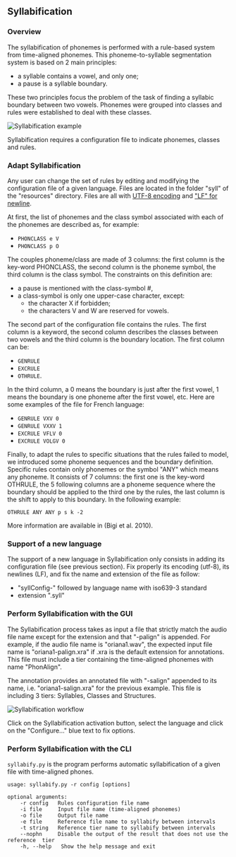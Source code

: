 ## Syllabification

### Overview

The syllabification of phonemes is performed with a rule-based system from
time-aligned phonemes. This phoneme-to-syllable segmentation system is based
on 2 main principles:

* a syllable contains a vowel, and only one;
* a pause is a syllable boundary.

These two principles focus the problem of the task of finding a syllabic
boundary between two vowels. Phonemes were grouped into classes and rules were
established to deal with these classes.

![Syllabification example](./etc/screenshots/syll-example.png)


Syllabification requires a configuration file to indicate phonemes, classes 
and rules.

### Adapt Syllabification

Any user can change the set of rules by editing and modifying the 
configuration file of a given language. Files are located in the folder 
"syll" of the "resources" directory. Files are all with
[UTF-8 encoding](https://en.wikipedia.org/wiki/UTF-8) 
and ["LF" for newline](https://en.wikipedia.org/wiki/Newline).

At first, the list of phonemes and the class symbol associated with each of the
phonemes are described as, for example:

* `PHONCLASS e V`
* `PHONCLASS p O`

The couples phoneme/class are made of 3 columns: the first column is the
key-word PHONCLASS, the second column is the phoneme symbol, the third column
is the class symbol. The constraints on this definition are:

* a pause is mentioned with the class-symbol #,
* a class-symbol is only one upper-case character, except:
    * the character X if forbidden;
    * the characters V and W are reserved for vowels.

The second part of the configuration file contains the rules.
The first column is a keyword, the second column describes the classes between
two vowels and the third column is the boundary location.
The first column can be:

* `GENRULE`
* `EXCRULE`
* `OTHRULE`.

In the third column, a 0 means the boundary is just after the first vowel,
1 means the boundary is one phoneme after the first vowel, etc.
Here are some examples of the file for French language:

* `GENRULE VXV 0`
* `GENRULE VXXV 1`
* `EXCRULE VFLV 0`
* `EXCRULE VOLGV 0`

Finally, to adapt the rules to specific situations that the rules failed to
model, we introduced some phoneme sequences and the boundary definition.
Specific rules contain only phonemes or the symbol "ANY" which means any
phoneme. It consists of 7 columns: the first one is the key-word OTHRULE,
the 5 following columns are a phoneme sequence where the boundary should be
applied to the third one by the rules, the last column is the shift to apply
to this boundary. In the following example:

`OTHRULE ANY ANY p s k -2`

More information are available in (Bigi et al. 2010).


### Support of a new language

The support of a new language in Syllabification only consists in adding
its configuration file (see previous section).
Fix properly its encoding (utf-8), its newlines (LF), 
and fix the name and extension of the file as follow: 

- "syllConfig-" followed by language name with iso639-3 standard
- extension ".syll"


### Perform Syllabification with the GUI

The Syllabification process takes as input a file that strictly match the
audio file name except for the extension and that "-palign" is appended.
For example, if the audio file name is "oriana1.wav", the expected input file
name is "oriana1-palign.xra" if .xra is the default extension for annotations.
This file must include a tier containing the time-aligned phonemes with
name "PhonAlign".

The annotation provides an annotated file with "-salign" appended to its name,
i.e. "oriana1-salign.xra" for the previous example.
This file is including 3 tiers: Syllables, Classes and Structures.

![Syllabification workflow](./etc/figures/syllworkflow.bmp)

Click on the Syllabification activation button, select the language and click
on the "Configure..." blue text to fix options.


### Perform Syllabification with the CLI

`syllabify.py` is the program performs automatic syllabification of a given
file with time-aligned phones.

~~~~~~~~~~~~~~~~~~~~~~~~~~~~~~~~~~~~~~~~~~~~~~
usage: syllabify.py -r config [options]

optional arguments:
    -r config   Rules configuration file name
    -i file     Input file name (time-aligned phonemes)
    -o file     Output file name
    -e file     Reference file name to syllabify between intervals
    -t string   Reference tier name to syllabify between intervals
    --nophn     Disable the output of the result that does not use the reference  tier
    -h, --help   Show the help message and exit
~~~~~~~~~~~~~~~~~~~~~~~~~~~~~~~~~~~~~~~~~~~~~~
